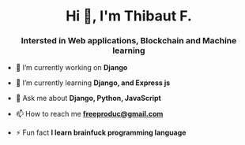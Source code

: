 <h1 align="center">Hi 👋, I'm Thibaut F.</h1>
<h3 align="center">Intersted in Web applications, Blockchain and Machine learning</h3>


- 🔭 I’m currently working on **Django**

- 🌱 I’m currently learning **Django, and Express js**

- 💬 Ask me about **Django, Python, JavaScript**

- 📫 How to reach me **freeproduc@gmail.com**

- ⚡ Fun fact **I learn brainfuck programming language**


